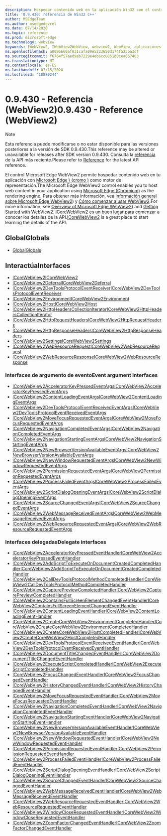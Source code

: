 ```yaml
---
description: Hospedar contenido web en la aplicación Win32 con el control de WebView 2 de Microsoft Edge
title: '0.9.430: referencia de Win32 C++'
author: MSEdgeTeam
ms.author: msedgedevrel
ms.date: 07/14/2020
ms.topic: reference
ms.prod: microsoft-edge
ms.technology: webview
keywords: IWebView2, IWebView2WebView, webview2, WebView, aplicaciones Win32, Win32, Edge, ICoreWebView2, ICoreWebView2Host, control de explorador, HTML Edge
ms.openlocfilehash: a0095660af031cafa09e5223650d174f525ba3df
ms.sourcegitcommit: f6764f57aed9ab7229e4eb6cc8851d0cea667403
ms.translationtype: MT
ms.contentlocale: es-ES
ms.lasthandoff: 07/15/2020
ms.locfileid: "10880244"
---
```

# <span data-ttu-id="523fb-104">0.9.430 - Referencia (WebView2)</span><span class="sxs-lookup"><span data-stu-id="523fb-104">0.9.430 - Reference (WebView2)</span></span>  

> [!NOTE]
> <span data-ttu-id="523fb-105">Esta referencia puede modificarse o no estar disponible para las versiones posteriores a la versión de SDK 0.9.430.</span><span class="sxs-lookup"><span data-stu-id="523fb-105">This reference may be altered or unavailable for releases after SDK version 0.9.430.</span></span> <span data-ttu-id="523fb-106">Consulta la [referencia](../../webview2-api-reference.md) de la API más reciente.</span><span class="sxs-lookup"><span data-stu-id="523fb-106">Please refer to [Reference](../../webview2-api-reference.md) for the latest API reference.</span></span>

<span data-ttu-id="523fb-107">El control Microsoft Edge WebView2 permite hospedar contenido web en tu aplicación con [Microsoft Edge \ (cromo \)](https://www.microsoftedgeinsider.com) como motor de representación.</span><span class="sxs-lookup"><span data-stu-id="523fb-107">The Microsoft Edge WebView2 control enables you to host web content in your application using [Microsoft Edge \(Chromium\)](https://www.microsoftedgeinsider.com) as the rendering engine.</span></span>  <span data-ttu-id="523fb-108">Para obtener más información, vea [información general sobre Microsoft Edge WebView2](../../index.md)) y [Cómo comenzar a usar WebView2](../../gettingstarted/win32.md).</span><span class="sxs-lookup"><span data-stu-id="523fb-108">For more information, see [Overview of Microsoft Edge WebView2](../../index.md)) and [Getting Started with WebView2](../../gettingstarted/win32.md).</span></span>  <span data-ttu-id="523fb-109">[ICoreWebView2](0-9-430/ICoreWebView2.md) es un buen lugar para comenzar a conocer los detalles de la API.</span><span class="sxs-lookup"><span data-stu-id="523fb-109">[ICoreWebView2](0-9-430/ICoreWebView2.md) is a great place to start learning the details of the API.</span></span>  

## <span data-ttu-id="523fb-110">Global</span><span class="sxs-lookup"><span data-stu-id="523fb-110">Globals</span></span>  

*   [<span data-ttu-id="523fb-111">Global</span><span class="sxs-lookup"><span data-stu-id="523fb-111">Globals</span></span>](0-9-430/webview2-idl.md)  

## <span data-ttu-id="523fb-112">Interactúa</span><span class="sxs-lookup"><span data-stu-id="523fb-112">Interfaces</span></span>  
*   [<span data-ttu-id="523fb-113">ICoreWebView2</span><span class="sxs-lookup"><span data-stu-id="523fb-113">ICoreWebView2</span></span>](0-9-430/ICoreWebView2.md)
*   [<span data-ttu-id="523fb-114">ICoreWebView2Deferral</span><span class="sxs-lookup"><span data-stu-id="523fb-114">ICoreWebView2Deferral</span></span>](0-9-430/ICoreWebView2Deferral.md)
*   [<span data-ttu-id="523fb-115">ICoreWebView2DevToolsProtocolEventReceiver</span><span class="sxs-lookup"><span data-stu-id="523fb-115">ICoreWebView2DevToolsProtocolEventReceiver</span></span>](0-9-430/ICoreWebView2DevToolsProtocolEventReceiver.md)
*   [<span data-ttu-id="523fb-116">ICoreWebView2Environment</span><span class="sxs-lookup"><span data-stu-id="523fb-116">ICoreWebView2Environment</span></span>](0-9-430/ICoreWebView2Environment.md)
*   [<span data-ttu-id="523fb-117">ICoreWebView2Host</span><span class="sxs-lookup"><span data-stu-id="523fb-117">ICoreWebView2Host</span></span>](0-9-430/ICoreWebView2Host.md)
*   [<span data-ttu-id="523fb-118">ICoreWebView2HttpHeadersCollectionIterator</span><span class="sxs-lookup"><span data-stu-id="523fb-118">ICoreWebView2HttpHeadersCollectionIterator</span></span>](0-9-430/ICoreWebView2HttpHeadersCollectionIterator.md)
*   [<span data-ttu-id="523fb-119">ICoreWebView2HttpRequestHeaders</span><span class="sxs-lookup"><span data-stu-id="523fb-119">ICoreWebView2HttpRequestHeaders</span></span>](0-9-430/ICoreWebView2HttpRequestHeaders.md)
*   [<span data-ttu-id="523fb-120">ICoreWebView2HttpResponseHeaders</span><span class="sxs-lookup"><span data-stu-id="523fb-120">ICoreWebView2HttpResponseHeaders</span></span>](0-9-430/ICoreWebView2HttpResponseHeaders.md)
*   [<span data-ttu-id="523fb-121">ICoreWebView2Settings</span><span class="sxs-lookup"><span data-stu-id="523fb-121">ICoreWebView2Settings</span></span>](0-9-430/ICoreWebView2Settings.md)
*   [<span data-ttu-id="523fb-122">ICoreWebView2WebResourceRequest</span><span class="sxs-lookup"><span data-stu-id="523fb-122">ICoreWebView2WebResourceRequest</span></span>](0-9-430/ICoreWebView2WebResourceRequest.md)
*   [<span data-ttu-id="523fb-123">ICoreWebView2WebResourceResponse</span><span class="sxs-lookup"><span data-stu-id="523fb-123">ICoreWebView2WebResourceResponse</span></span>](0-9-430/ICoreWebView2WebResourceResponse.md)

### <span data-ttu-id="523fb-124">Interfaces de argumento de evento</span><span class="sxs-lookup"><span data-stu-id="523fb-124">Event argument interfaces</span></span>

*   [<span data-ttu-id="523fb-125">ICoreWebView2AcceleratorKeyPressedEventArgs</span><span class="sxs-lookup"><span data-stu-id="523fb-125">ICoreWebView2AcceleratorKeyPressedEventArgs</span></span>](0-9-430/ICoreWebView2AcceleratorKeyPressedEventArgs.md)
*   [<span data-ttu-id="523fb-126">ICoreWebView2ContentLoadingEventArgs</span><span class="sxs-lookup"><span data-stu-id="523fb-126">ICoreWebView2ContentLoadingEventArgs</span></span>](0-9-430/ICoreWebView2ContentLoadingEventArgs.md)
*   [<span data-ttu-id="523fb-127">ICoreWebView2DevToolsProtocolEventReceivedEventArgs</span><span class="sxs-lookup"><span data-stu-id="523fb-127">ICoreWebView2DevToolsProtocolEventReceivedEventArgs</span></span>](0-9-430/ICoreWebView2DevToolsProtocolEventReceivedEventArgs.md)
*   [<span data-ttu-id="523fb-128">ICoreWebView2MoveFocusRequestedEventArgs</span><span class="sxs-lookup"><span data-stu-id="523fb-128">ICoreWebView2MoveFocusRequestedEventArgs</span></span>](0-9-430/ICoreWebView2MoveFocusRequestedEventArgs.md)
*   [<span data-ttu-id="523fb-129">ICoreWebView2NavigationCompletedEventArgs</span><span class="sxs-lookup"><span data-stu-id="523fb-129">ICoreWebView2NavigationCompletedEventArgs</span></span>](0-9-430/ICoreWebView2NavigationCompletedEventArgs.md)
*   [<span data-ttu-id="523fb-130">ICoreWebView2NavigationStartingEventArgs</span><span class="sxs-lookup"><span data-stu-id="523fb-130">ICoreWebView2NavigationStartingEventArgs</span></span>](0-9-430/ICoreWebView2NavigationStartingEventArgs.md)
*   [<span data-ttu-id="523fb-131">ICoreWebView2NewBrowserVersionAvailableEventArgs</span><span class="sxs-lookup"><span data-stu-id="523fb-131">ICoreWebView2NewBrowserVersionAvailableEventArgs</span></span>](0-9-430/ICoreWebView2NewBrowserVersionAvailableEventArgs.md)
*   [<span data-ttu-id="523fb-132">ICoreWebView2NewWindowRequestedEventArgs</span><span class="sxs-lookup"><span data-stu-id="523fb-132">ICoreWebView2NewWindowRequestedEventArgs</span></span>](0-9-430/ICoreWebView2NewWindowRequestedEventArgs.md)
*   [<span data-ttu-id="523fb-133">ICoreWebView2PermissionRequestedEventArgs</span><span class="sxs-lookup"><span data-stu-id="523fb-133">ICoreWebView2PermissionRequestedEventArgs</span></span>](0-9-430/ICoreWebView2PermissionRequestedEventArgs.md)
*   [<span data-ttu-id="523fb-134">ICoreWebView2ProcessFailedEventArgs</span><span class="sxs-lookup"><span data-stu-id="523fb-134">ICoreWebView2ProcessFailedEventArgs</span></span>](0-9-430/ICoreWebView2ProcessFailedEventArgs.md)
*   [<span data-ttu-id="523fb-135">ICoreWebView2ScriptDialogOpeningEventArgs</span><span class="sxs-lookup"><span data-stu-id="523fb-135">ICoreWebView2ScriptDialogOpeningEventArgs</span></span>](0-9-430/ICoreWebView2ScriptDialogOpeningEventArgs.md)
*   [<span data-ttu-id="523fb-136">ICoreWebView2SourceChangedEventArgs</span><span class="sxs-lookup"><span data-stu-id="523fb-136">ICoreWebView2SourceChangedEventArgs</span></span>](0-9-430/ICoreWebView2SourceChangedEventArgs.md)
*   [<span data-ttu-id="523fb-137">ICoreWebView2WebMessageReceivedEventArgs</span><span class="sxs-lookup"><span data-stu-id="523fb-137">ICoreWebView2WebMessageReceivedEventArgs</span></span>](0-9-430/ICoreWebView2WebMessageReceivedEventArgs.md)
*   [<span data-ttu-id="523fb-138">ICoreWebView2WebResourceRequestedEventArgs</span><span class="sxs-lookup"><span data-stu-id="523fb-138">ICoreWebView2WebResourceRequestedEventArgs</span></span>](0-9-430/ICoreWebView2WebResourceRequestedEventArgs.md)

### <span data-ttu-id="523fb-139">Interfaces delegadas</span><span class="sxs-lookup"><span data-stu-id="523fb-139">Delegate interfaces</span></span>

*   [<span data-ttu-id="523fb-140">ICoreWebView2AcceleratorKeyPressedEventHandler</span><span class="sxs-lookup"><span data-stu-id="523fb-140">ICoreWebView2AcceleratorKeyPressedEventHandler</span></span>](0-9-430/ICoreWebView2AcceleratorKeyPressedEventHandler.md)
*   [<span data-ttu-id="523fb-141">ICoreWebView2AddScriptToExecuteOnDocumentCreatedCompletedHandler</span><span class="sxs-lookup"><span data-stu-id="523fb-141">ICoreWebView2AddScriptToExecuteOnDocumentCreatedCompletedHandler</span></span>](0-9-430/ICoreWebView2AddScriptToExecuteOnDocumentCreatedCompletedHandler.md)
*   [<span data-ttu-id="523fb-142">ICoreWebView2CallDevToolsProtocolMethodCompletedHandler</span><span class="sxs-lookup"><span data-stu-id="523fb-142">ICoreWebView2CallDevToolsProtocolMethodCompletedHandler</span></span>](0-9-430/ICoreWebView2CallDevToolsProtocolMethodCompletedHandler.md)
*   [<span data-ttu-id="523fb-143">ICoreWebView2CapturePreviewCompletedHandler</span><span class="sxs-lookup"><span data-stu-id="523fb-143">ICoreWebView2CapturePreviewCompletedHandler</span></span>](0-9-430/ICoreWebView2CapturePreviewCompletedHandler.md)
*   [<span data-ttu-id="523fb-144">ICoreWebView2ContainsFullScreenElementChangedEventHandler</span><span class="sxs-lookup"><span data-stu-id="523fb-144">ICoreWebView2ContainsFullScreenElementChangedEventHandler</span></span>](0-9-430/ICoreWebView2ContainsFullScreenElementChangedEventHandler.md)
*   [<span data-ttu-id="523fb-145">ICoreWebView2ContentLoadingEventHandler</span><span class="sxs-lookup"><span data-stu-id="523fb-145">ICoreWebView2ContentLoadingEventHandler</span></span>](0-9-430/ICoreWebView2ContentLoadingEventHandler.md)
*   [<span data-ttu-id="523fb-146">ICoreWebView2CreateCoreWebView2EnvironmentCompletedHandler</span><span class="sxs-lookup"><span data-stu-id="523fb-146">ICoreWebView2CreateCoreWebView2EnvironmentCompletedHandler</span></span>](0-9-430/ICoreWebView2CreateCoreWebView2EnvironmentCompletedHandler.md)
*   [<span data-ttu-id="523fb-147">ICoreWebView2CreateCoreWebView2HostCompletedHandler</span><span class="sxs-lookup"><span data-stu-id="523fb-147">ICoreWebView2CreateCoreWebView2HostCompletedHandler</span></span>](0-9-430/ICoreWebView2CreateCoreWebView2HostCompletedHandler.md)
*   [<span data-ttu-id="523fb-148">ICoreWebView2DevToolsProtocolEventReceivedEventHandler</span><span class="sxs-lookup"><span data-stu-id="523fb-148">ICoreWebView2DevToolsProtocolEventReceivedEventHandler</span></span>](0-9-430/ICoreWebView2DevToolsProtocolEventReceivedEventHandler.md)
*   [<span data-ttu-id="523fb-149">ICoreWebView2DocumentTitleChangedEventHandler</span><span class="sxs-lookup"><span data-stu-id="523fb-149">ICoreWebView2DocumentTitleChangedEventHandler</span></span>](0-9-430/ICoreWebView2DocumentTitleChangedEventHandler.md)
*   [<span data-ttu-id="523fb-150">ICoreWebView2ExecuteScriptCompletedHandler</span><span class="sxs-lookup"><span data-stu-id="523fb-150">ICoreWebView2ExecuteScriptCompletedHandler</span></span>](0-9-430/ICoreWebView2ExecuteScriptCompletedHandler.md)
*   [<span data-ttu-id="523fb-151">ICoreWebView2FocusChangedEventHandler</span><span class="sxs-lookup"><span data-stu-id="523fb-151">ICoreWebView2FocusChangedEventHandler</span></span>](0-9-430/ICoreWebView2FocusChangedEventHandler.md)
*   [<span data-ttu-id="523fb-152">ICoreWebView2HistoryChangedEventHandler</span><span class="sxs-lookup"><span data-stu-id="523fb-152">ICoreWebView2HistoryChangedEventHandler</span></span>](0-9-430/ICoreWebView2HistoryChangedEventHandler.md)
*   [<span data-ttu-id="523fb-153">ICoreWebView2MoveFocusRequestedEventHandler</span><span class="sxs-lookup"><span data-stu-id="523fb-153">ICoreWebView2MoveFocusRequestedEventHandler</span></span>](0-9-430/ICoreWebView2MoveFocusRequestedEventHandler.md)
*   [<span data-ttu-id="523fb-154">ICoreWebView2NavigationCompletedEventHandler</span><span class="sxs-lookup"><span data-stu-id="523fb-154">ICoreWebView2NavigationCompletedEventHandler</span></span>](0-9-430/ICoreWebView2NavigationCompletedEventHandler.md)
*   [<span data-ttu-id="523fb-155">ICoreWebView2NavigationStartingEventHandler</span><span class="sxs-lookup"><span data-stu-id="523fb-155">ICoreWebView2NavigationStartingEventHandler</span></span>](0-9-430/ICoreWebView2NavigationStartingEventHandler.md)
*   [<span data-ttu-id="523fb-156">ICoreWebView2NewBrowserVersionAvailableEventHandler</span><span class="sxs-lookup"><span data-stu-id="523fb-156">ICoreWebView2NewBrowserVersionAvailableEventHandler</span></span>](0-9-430/ICoreWebView2NewBrowserVersionAvailableEventHandler.md)
*   [<span data-ttu-id="523fb-157">ICoreWebView2NewWindowRequestedEventHandler</span><span class="sxs-lookup"><span data-stu-id="523fb-157">ICoreWebView2NewWindowRequestedEventHandler</span></span>](0-9-430/ICoreWebView2NewWindowRequestedEventHandler.md)
*   [<span data-ttu-id="523fb-158">ICoreWebView2PermissionRequestedEventHandler</span><span class="sxs-lookup"><span data-stu-id="523fb-158">ICoreWebView2PermissionRequestedEventHandler</span></span>](0-9-430/ICoreWebView2PermissionRequestedEventHandler.md)
*   [<span data-ttu-id="523fb-159">ICoreWebView2ProcessFailedEventHandler</span><span class="sxs-lookup"><span data-stu-id="523fb-159">ICoreWebView2ProcessFailedEventHandler</span></span>](0-9-430/ICoreWebView2ProcessFailedEventHandler.md)
*   [<span data-ttu-id="523fb-160">ICoreWebView2ScriptDialogOpeningEventHandler</span><span class="sxs-lookup"><span data-stu-id="523fb-160">ICoreWebView2ScriptDialogOpeningEventHandler</span></span>](0-9-430/ICoreWebView2ScriptDialogOpeningEventHandler.md)
*   [<span data-ttu-id="523fb-161">ICoreWebView2SourceChangedEventHandler</span><span class="sxs-lookup"><span data-stu-id="523fb-161">ICoreWebView2SourceChangedEventHandler</span></span>](0-9-430/ICoreWebView2SourceChangedEventHandler.md)
*   [<span data-ttu-id="523fb-162">ICoreWebView2WebMessageReceivedEventHandler</span><span class="sxs-lookup"><span data-stu-id="523fb-162">ICoreWebView2WebMessageReceivedEventHandler</span></span>](0-9-430/ICoreWebView2WebMessageReceivedEventHandler.md)
*   [<span data-ttu-id="523fb-163">ICoreWebView2WebResourceRequestedEventHandler</span><span class="sxs-lookup"><span data-stu-id="523fb-163">ICoreWebView2WebResourceRequestedEventHandler</span></span>](0-9-430/ICoreWebView2WebResourceRequestedEventHandler.md)
*   [<span data-ttu-id="523fb-164">ICoreWebView2WindowCloseRequestedEventHandler</span><span class="sxs-lookup"><span data-stu-id="523fb-164">ICoreWebView2WindowCloseRequestedEventHandler</span></span>](0-9-430/ICoreWebView2WindowCloseRequestedEventHandler.md)
*   [<span data-ttu-id="523fb-165">ICoreWebView2ZoomFactorChangedEventHandler</span><span class="sxs-lookup"><span data-stu-id="523fb-165">ICoreWebView2ZoomFactorChangedEventHandler</span></span>](0-9-430/ICoreWebView2ZoomFactorChangedEventHandler.md)
